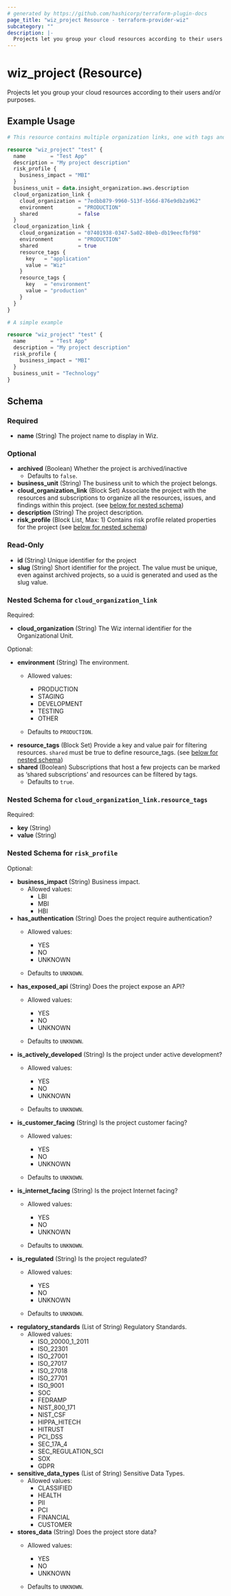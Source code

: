 ```yaml
---
# generated by https://github.com/hashicorp/terraform-plugin-docs
page_title: "wiz_project Resource - terraform-provider-wiz"
subcategory: ""
description: |-
  Projects let you group your cloud resources according to their users and/or purposes.
---
```


# wiz_project (Resource)

Projects let you group your cloud resources according to their users and/or purposes.

## Example Usage

```terraform
# This resource contains multiple organization links, one with tags and another without

resource "wiz_project" "test" {
  name        = "Test App"
  description = "My project description"
  risk_profile {
    business_impact = "MBI"
  }
  business_unit = data.insight_organization.aws.description
  cloud_organization_link {
    cloud_organization = "7edbb879-9960-513f-b56d-876e9db2a962"
    environment        = "PRODUCTION"
    shared             = false
  }
  cloud_organization_link {
    cloud_organization = "07401938-0347-5a02-80eb-db19eecfbf98"
    environment        = "PRODUCTION"
    shared             = true
    resource_tags {
      key   = "application"
      value = "Wiz"
    }
    resource_tags {
      key   = "environment"
      value = "production"
    }
  }
}

# A simple example

resource "wiz_project" "test" {
  name        = "Test App"
  description = "My project description"
  risk_profile {
    business_impact = "MBI"
  }
  business_unit = "Technology"
}
```

<!-- schema generated by tfplugindocs -->
## Schema

### Required

- **name** (String) The project name to display in Wiz.

### Optional

- **archived** (Boolean) Whether the project is archived/inactive
    - Defaults to `false`.
- **business_unit** (String) The business unit to which the project belongs.
- **cloud_organization_link** (Block Set) Associate the project with the resources and subscriptions to organize all the resources, issues, and findings within this project. (see [below for nested schema](#nestedblock--cloud_organization_link))
- **description** (String) The project description.
- **risk_profile** (Block List, Max: 1) Contains risk profile related properties for the project (see [below for nested schema](#nestedblock--risk_profile))

### Read-Only

- **id** (String) Unique identifier for the project
- **slug** (String) Short identifier for the project. The value must be unique, even against archived projects, so a uuid is generated and used as the slug value.

<a id="nestedblock--cloud_organization_link"></a>
### Nested Schema for `cloud_organization_link`

Required:

- **cloud_organization** (String) The Wiz internal identifier for the Organizational Unit.

Optional:

- **environment** (String) The environment.
    - Allowed values: 
        - PRODUCTION
        - STAGING
        - DEVELOPMENT
        - TESTING
        - OTHER

    - Defaults to `PRODUCTION`.
- **resource_tags** (Block Set) Provide a key and value pair for filtering resources. `shared` must be true to define resource_tags. (see [below for nested schema](#nestedblock--cloud_organization_link--resource_tags))
- **shared** (Boolean) Subscriptions that host a few projects can be marked as ‘shared subscriptions’ and resources can be filtered by tags.
    - Defaults to `true`.

<a id="nestedblock--cloud_organization_link--resource_tags"></a>
### Nested Schema for `cloud_organization_link.resource_tags`

Required:

- **key** (String)
- **value** (String)



<a id="nestedblock--risk_profile"></a>
### Nested Schema for `risk_profile`

Optional:

- **business_impact** (String) Business impact.
    - Allowed values: 
        - LBI
        - MBI
        - HBI
- **has_authentication** (String) Does the project require authentication?
    - Allowed values: 
        - YES
        - NO
        - UNKNOWN

    - Defaults to `UNKNOWN`.
- **has_exposed_api** (String) Does the project expose an API?
    - Allowed values: 
        - YES
        - NO
        - UNKNOWN

    - Defaults to `UNKNOWN`.
- **is_actively_developed** (String) Is the project under active development?
    - Allowed values: 
        - YES
        - NO
        - UNKNOWN

    - Defaults to `UNKNOWN`.
- **is_customer_facing** (String) Is the project customer facing?
    - Allowed values: 
        - YES
        - NO
        - UNKNOWN

    - Defaults to `UNKNOWN`.
- **is_internet_facing** (String) Is the project Internet facing?
    - Allowed values: 
        - YES
        - NO
        - UNKNOWN

    - Defaults to `UNKNOWN`.
- **is_regulated** (String) Is the project regulated?
    - Allowed values: 
        - YES
        - NO
        - UNKNOWN

    - Defaults to `UNKNOWN`.
- **regulatory_standards** (List of String) Regulatory Standards.
    - Allowed values: 
        - ISO_20000_1_2011
        - ISO_22301
        - ISO_27001
        - ISO_27017
        - ISO_27018
        - ISO_27701
        - ISO_9001
        - SOC
        - FEDRAMP
        - NIST_800_171
        - NIST_CSF
        - HIPPA_HITECH
        - HITRUST
        - PCI_DSS
        - SEC_17A_4
        - SEC_REGULATION_SCI
        - SOX
        - GDPR
- **sensitive_data_types** (List of String) Sensitive Data Types.
    - Allowed values: 
        - CLASSIFIED
        - HEALTH
        - PII
        - PCI
        - FINANCIAL
        - CUSTOMER
- **stores_data** (String) Does the project store data?
    - Allowed values: 
        - YES
        - NO
        - UNKNOWN

    - Defaults to `UNKNOWN`.


